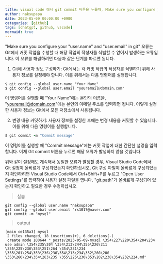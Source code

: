 ```yaml
---
title: visual code 에서 git commit 버튼을 누를때, Make sure you configure your "user.name" and "user.email" in git 이라는 오류가 출력 됩니다. 이걸 해결 하기 위해 어떻게 해야 합니까?
author: naksupapa
date: 2023-05-09 00:00:00 +0900
categories: [github]
tags: [chatgpt, github, vscode]
mermaid: true
---
```


"Make sure you configure your "user.name" and "user.email" in git" 오류는 Git에서 커밋 작업을 수행할 때 해당 작업의 작성자를 식별할 수 없어서 발생하는 오류입니다. 이 오류를 해결하려면 다음과 같은 단계를 따르면 됩니다.

1. Git에 사용자 정보 구성하기: Git에서는 각 커밋 작업의 작성자를 식별하기 위해 사용자 정보를 설정해야 합니다. 이를 위해서는 다음 명령어를 실행합니다.

```arduino
$ git config --global user.name "Your Name"
$ git config --global user.email "youremail@domain.com"
```

이 명령어를 실행할 때 "Your Name"에는 본인의 이름을, "youremail@domain.com"에는 본인의 이메일 주소를 입력하면 됩니다. 이렇게 설정한 사용자 정보는 Git에서 모든 저장소에서 사용됩니다.

2. 변경 내용 커밋하기: 사용자 정보를 설정한 후에는 변경 내용을 커밋할 수 있습니다. 이를 위해 다음 명령어를 실행합니다.

```ruby
$ git commit -m "Commit message"
```

이 명령어를 실행할 때 "Commit message"에는 커밋 작업에 대한 간단한 설명을 입력합니다. 이제 Git commit 버튼을 누르면 해당 오류가 발생하지 않을 것입니다.

위와 같이 설정해도 계속해서 동일한 오류가 발생할 경우, Visual Studio Code에서 Git 설정이 올바르게 구성되었는지 확인하십시오. Git 구성 파일이 올바르게 구성되었는지 확인하려면 Visual Studio Code에서 Ctrl+Shift+P를 누르고 "Open User Settings"를 입력하여 사용자 설정 파일을 엽니다. "git.path"가 올바르게 구성되어 있는지 확인하고 필요한 경우 수정하십시오.

> 실습
```
git config --global user.name "naksupapa"
git config --global user.email "rs1017@naver.com"
git commit -m "mysql"
```
> output
```
[main ce135a3] mysql
 2 files changed, 18 insertions(+), 6 deletions(-)
 create mode 100644 "_posts/2023-05-09-mysql \354\227\220\354\204\234 use admin \354\235\204 \354\213\244\355\226\211 \355\225\230\353\251\264 \354\231\234 \355\201\254\353\236\230\354\213\234\352\260\200 \353\260\234\354\203\235 \355\225\230\353\202\230\354\232\224.md"
 ```

 


